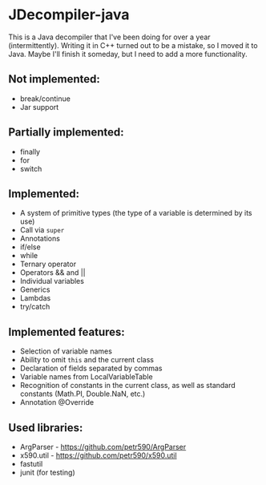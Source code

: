 # JDecompiler-java
This is a Java decompiler that I've been doing for over a year (intermittently).
Writing it in C++ turned out to be a mistake, so I moved it to Java.
Maybe I'll finish it someday, but I need to add a more functionality.

## Not implemented:
- break/continue
- Jar support

## Partially implemented:
- finally
- for
- switch

## Implemented:
- A system of primitive types (the type of a variable is determined by its use)
- Call via `super`
- Annotations
- if/else
- while
- Ternary operator
- Operators && and ||
- Individual variables
- Generics
- Lambdas
- try/catch

## Implemented features:
- Selection of variable names
- Ability to omit `this` and the current class
- Declaration of fields separated by commas
- Variable names from LocalVariableTable
- Recognition of constants in the current class, as well as standard constants (Math.PI, Double.NaN, etc.)
- Annotation @Override

## Used libraries:
- ArgParser - https://github.com/petr590/ArgParser
- x590.util - https://github.com/petr590/x590.util
- fastutil
- junit (for testing)
